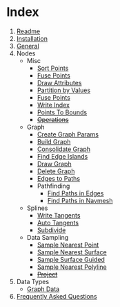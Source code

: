 # Index

1. [Readme](../Readme.md)
1. [Installation](Installation.md)
1. [General](GeneralInfos.md)
1. Nodes
    - Misc
        - [Sort Points](PCGExSortPoints.md)
        - [Fuse Points](PCGExFusePoints.md)
        - [Draw Attributes](PCGExDrawAttributes.md)
        - [Partition by Values](PCGExPartitionByValues.md)
        - [Fuse Points](PCGExFusePoints.md)
        - [Write Index](PCGExWriteIndex.md)
        - [Points To Bounds](PCGExPointsToBounds.md)
        - ~~[Operations](PCGExOperations.md)~~
    - Graph
        - [Create Graph Params](PCGExCreateGraphParams.md)
        - [Build Graph](PCGExBuildGraph.md)
        - [Consolidate Graph](PCGExConsolidateGraph.md)
        - [Find Edge Islands](PCGExFindEdgeIslands.md)
        - [Draw Graph](PCGExDrawGraph.md)
        - [Delete Graph](PCGExDeleteGraph.md)
        - [Edges to Paths](PCGExEdgesToPaths.md)
        - Pathfinding
            - [Find Paths in Edges](PCGExFindPathsInEdges.md)
            - [Find Paths in Navmesh](PCGExFindPathsInNavmesh.md)
    - Splines
        - [Write Tangents](PCGExWriteTangents.md)
        - [Auto Tangents](PCGExAutoTangents.md)
        - [Subdivide](PCGExSubdivide.md)
    - Data Sampling
        - [Sample Nearest Point](PCGExSampleNearestPoint.md)
        - [Sample Nearest Surface](PCGExSampleNearestSurface.md)
        - [Sample Surface Guided](PCGExSampleSurfaceGuided.md)
        - [Sample Nearest Polyline](PCGExSampleNearestPolyline.md)
        - ~~[Project](PCGExProject.md)~~
1. Data Types
    - [Graph Data](PCGExGraphData.md)
1. [Frequently Asked Questions](FAQ.md)